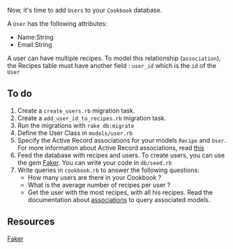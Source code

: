 Now, it's time to add `Users` to your `Cookbook` database.

A `User` has the following attributes:

* Name:String
* Email:String
	
A user can have multiple recipes. To model this relationship (`association`), the Recipes table must have another field : `user_id` which is the `id` of the `User`

## To do

1. Create a `create_users.rb` migration task.
2. Create a `add_user_id_to_recipes.rb` migration task.
3. Run the migrations with `rake db:migrate`
4. Define the User Class in `models/user.rb` 
5. Specify the Active Record associations for your models `Recipe` and `User`. For more information about Active Record associations, read [this](http://guides.rubyonrails.org/association_basics.html)
6. Feed the database with recipes and users. To create users, you can use the gem [Faker](https://github.com/stympy/faker). You can write your code in `db/seed.rb`
7. Write queries in `cookbook.rb` to answer the following questions:
	* How many users are there in your Cookbook ?
	* What is the average number of recipes per user ?
	* Get the user with the most recipes, with all his recipes.
Read the documentation about [associations](http://guides.rubyonrails.org/association_basics.html) to query associated models.
	

## Resources

[Faker](https://github.com/stympy/faker)
